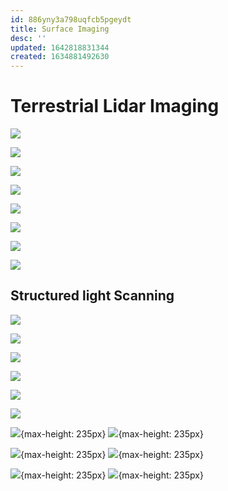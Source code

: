 ```yaml
---
id: 886yny3a798uqfcb5pgeydt
title: Surface Imaging
desc: ''
updated: 1642818831344
created: 1634881492630
---
```



# Terrestrial Lidar Imaging
![](/assets/images/arve/arve-1.jpg)

![](/assets/images/tasmania-tree-compress-6.jpg)

![](/assets/images/styx/styx-1.jpg)

![](assets/images/2021-10-18-14-38-56.png)

![](assets/images/2021-10-18-14-42-20.png)

![](assets/images/2021-10-20-12-33-38.png)

![](assets/images/2021-10-20-12-36-21.png)

![](assets/images/2021-10-20-12-35-30.png)

## Structured light Scanning

![](/assets/images/barrer-structured-light/barrer-structured23.jpg)

![](/assets/images/barrer-structured-light/barrer-structured22.jpg)

![](/assets/images/barrer-structured-light/barrer-structured17.jpg)

![](/assets/images/barrer-structured-light/barrer-structured5.jpg)

![](/assets/images/barrer-structured-light/barrer-structured7.jpg)

![](/assets/images/barrer-structured-light/barrer-structured8.jpg)

![](/assets/images/barrer-structured-light/barrer-structured18.jpg){max-height: 235px}
![](/assets/images/barrer-structured-light/barrer-structured4.jpg){max-height: 235px}

![](/assets/images/barrer-structured-light/barrer-structured21.jpg){max-height: 235px}
![](/assets/images/barrer-structured-light/barrer-structured2.jpg){max-height: 235px}

![](/assets/images/barrer-structured-light/barrer-structured17.jpg){max-height: 235px}
![](/assets/images/barrer-structured-light/barrer-structured1.jpg){max-height: 235px}
